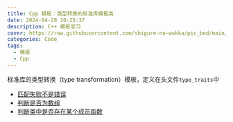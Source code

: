 ```yaml
---
title: Cpp 模板：类型转换的标准库模板类
date: 2024-04-29 20:25:37
description: C++ 模板学习
cover: https://raw.githubusercontent.com/shigure-no-wokka/pic_bed/main/imgs/family_code.jpg
categories: Code
tags:
  - 模板
  - Cpp
---
```



标准库的类型转换（type transformation）模板，定义在头文件`type_traits`中

- [匹配失败不是错误](./Cpp模板：匹配失败不是错误.md)
- [判断是否为数组](./Cpp模板：判断是否为数组.md)
- [判断类中是否存在某个成员函数](./Cpp模板：判断类中是否存在某个成员函数.md)




